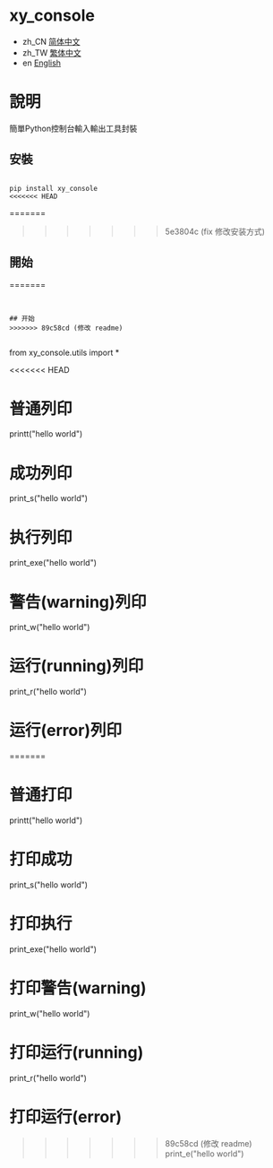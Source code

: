 # xy_console

- zh_CN [简体中文](readme/README_zh_CN.md)
- zh_TW [繁体中文](readme/README_zh_TW.md)
- en [English](readme/README_en.md)

# 說明
簡單Python控制台輸入輸出工具封裝

## 安裝
```

pip install xy_console
<<<<<<< HEAD

```

=======
>>>>>>> 5e3804c (fix 修改安装方式)

## 開始
=======
```


## 开始
>>>>>>> 89c58cd (修改 readme)


```

from xy_console.utils import *

<<<<<<< HEAD
# 普通列印
printt("hello world")

# 成功列印
print_s("hello world")

# 执行列印
print_exe("hello world")

# 警告(warning)列印
print_w("hello world")

# 运行(running)列印
print_r("hello world")

# 运行(error)列印
=======
# 普通打印
printt("hello world")

# 打印成功
print_s("hello world")

# 打印执行
print_exe("hello world")

# 打印警告(warning)
print_w("hello world")

# 打印运行(running)
print_r("hello world")

# 打印运行(error)
>>>>>>> 89c58cd (修改 readme)
print_e("hello world")


```
